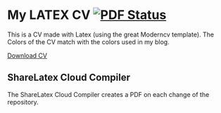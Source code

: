# My LATEX CV [![PDF Status](https://www.sharelatex.com/github/repos/lukasmartinelli/cv/builds/latest/badge.svg)](https://www.sharelatex.com/github/repos/lukasmartinelli/cv/builds/latest/output.pdf)

This is a CV made with Latex (using the great Moderncv template). The Colors of the CV match with the colors used in my blog.

[Download CV](https://www.sharelatex.com/github/repos/lukasmartinelli/cv/builds/latest/output.pdf)

## ShareLatex Cloud Compiler
The ShareLatex Cloud Compiler creates a PDF on each change of the repository.
